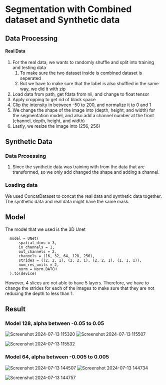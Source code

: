 # Segmentation with Combined dataset and Synthetic data

## Data Processing
#### Real Data
1. For the real data, we wants to randomly shuffle and split into training and testing data
   1. To make sure the two dataset inside is combined dataset is seperated
   2. But we have to make sure that the label is also shuffled in the same way, we did it with zip
2. Load data from path, get fdata from nii, and change to float tensor
3. Apply cropping to get rid of black space
4. Clip the intensity in between -50 to 200, and normalize it to 0 and 1
5. We change the shape of the image into (depth, height, and width) for the segmentation model, and also add a channel number at the front (channel, depth, height, and width)
6. Lastly, we resize the image into (256, 256)


## Synthetic Data
### Data Prcoessing
1. Since the synthetic data was training with from the data that are transformed, so we only add changed the shape and adding a channel.

### Loading data
We used ConcatDataset to concat the real data and synthetic data together. The synthetic data and real data might have the same mask.

## Model
The model that we used is the 3D Unet

      model = UNet(
          spatial_dims = 3,
          in_channels = 1,
          out_channels = 2,
          channels = (16, 32, 64, 128, 256),
          strides = ((2, 2, 1), (2, 2, 1), (2, 2, 1), (1, 1, 1)),
          num_res_units = 2,
          norm = Norm.BATCH
      ).to(device)

However, 4 slices are not able to have 5 layers. Therefore, we have to change the strides for each of the images to make sure that they are not reducing the depth to less than 1. 


## Result
### Model 128, alpha between -0.05 to 0.05
![Screenshot 2024-07-13 115320](https://github.com/user-attachments/assets/a829c471-87c3-41ba-91fc-6ab271c22ada)
![Screenshot 2024-07-13 115507](https://github.com/user-attachments/assets/e999ebe8-1bc6-4587-b8bc-08560692fd79)

![Screenshot 2024-07-13 115532](https://github.com/user-attachments/assets/0b3d2b28-ea3a-4013-b126-be7fa749d0bc)


### Model 64, alpha between -0.005 to 0.005
![Screenshot 2024-07-13 144507](https://github.com/user-attachments/assets/81062e0c-8f9d-4491-9993-e06e506c7d7e)
![Screenshot 2024-07-13 144734](https://github.com/user-attachments/assets/fea51d3a-0c9e-4bb8-97fc-ffcee47f5ce6)

![Screenshot 2024-07-13 144757](https://github.com/user-attachments/assets/6bbd1fe7-3a15-49bb-88ac-231c027db212)



